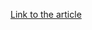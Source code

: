 [Link to the article](https://thehackernews.com/2025/08/attackers-abuse-velociraptor-forensic.html)
